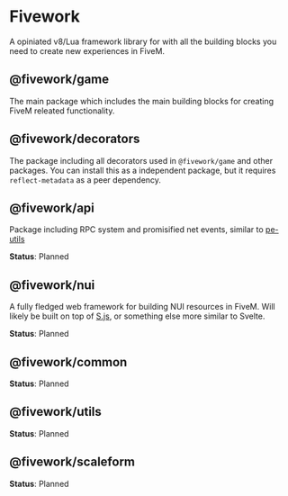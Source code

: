 # Fivework 
A opiniated v8/Lua framework library for with all the building blocks you need to create new experiences in FiveM.

## @fivework/game
The main package which includes the main building blocks for creating FiveM releated functionality.

## @fivework/decorators
The package including all decorators used in `@fivework/game` and other packages. You can install this as a independent package, but it requires `reflect-metadata` as a peer dependency.

## @fivework/api
Package including RPC system and promisified net events, similar to [pe-utils](https://github.com/project-error/pe-utils)

**Status**: Planned

## @fivework/nui
A fully fledged web framework for building NUI resources in FiveM. Will likely be built on top of [S.js](https://github.com/adamhaile/S), or something else more similar to Svelte.

**Status**: Planned

## @fivework/common

**Status**: Planned

## @fivework/utils

**Status**: Planned

## @fivework/scaleform

**Status**: Planned
